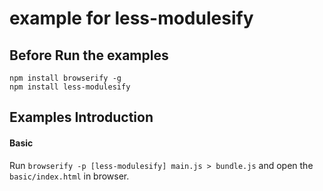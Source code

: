 # example for less-modulesify  

## Before Run the examples
```
npm install browserify -g
npm install less-modulesify
```

## Examples Introduction

#### Basic
Run `browserify -p [less-modulesify] main.js > bundle.js` and open the `basic/index.html` in browser.
